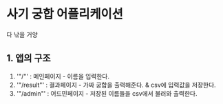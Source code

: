 # 사기 궁합 어플리케이션
다 낚을 거양

## 1. 앱의 구조
1. '"/"' : 메인페이지 - 이름을 입력한다.
2. '"/result"' : 결과페이지 - 가짜 궁합을 출력해준다. & csv에 입력값을 저장한다.
3. '"/admin"' : 어드민페이지 - 저장된 이름들을 csv에서 불러와 출력한다.
